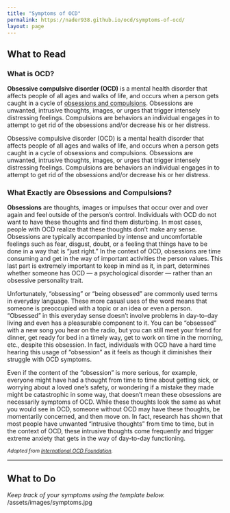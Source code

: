 ```yaml
---
title: "Symptoms of OCD"
permalink: https://nader938.github.io/ocd/symptoms-of-ocd/
layout: page
---
```

## What to Read
### What is OCD?
**Obsessive compulsive disorder (OCD)** is a mental health disorder that affects people of all ages and walks of life, and occurs when a person gets caught in a cycle of <ins>obsessions and compulsions</ins>. Obsessions are unwanted, intrusive thoughts, images, or urges that trigger intensely distressing feelings. Compulsions are behaviors an individual engages in to attempt to get rid of the obsessions and/or decrease his or her distress.

Obsessive compulsive disorder (OCD) is a mental health disorder that affects people of all ages and walks of life, and occurs when a person gets caught in a cycle of obsessions and compulsions. Obsessions are unwanted, intrusive thoughts, images, or urges that trigger intensely distressing feelings. Compulsions are behaviors an individual engages in to attempt to get rid of the obsessions and/or decrease his or her distress.

### What Exactly are Obsessions and Compulsions?
**Obsessions** are thoughts, images or impulses that occur over and over again and feel outside of the person’s control. Individuals with OCD do not want to have these thoughts and find them disturbing. In most cases, people with OCD realize that these thoughts don’t make any sense. Obsessions are typically accompanied by intense and uncomfortable feelings such as fear, disgust, doubt, or a feeling that things have to be done in a way that is “just right.” In the context of OCD, obsessions are time consuming and get in the way of important activities the person values. This last part is extremely important to keep in mind as it, in part, determines whether someone has OCD — a psychological disorder — rather than an obsessive personality trait.

Unfortunately, “obsessing” or “being obsessed” are commonly used terms in everyday language. These more casual uses of the word means that someone is preoccupied with a topic or an idea or even a person. “Obsessed” in this everyday sense doesn’t involve problems in day-to-day living and even has a pleasurable component to it. You can be “obsessed” with a new song you hear on the radio, but you can still meet your friend for dinner, get ready for bed in a timely way, get to work on time in the morning, etc., despite this obsession. In fact, individuals with OCD have a hard time hearing this usage of “obsession” as it feels as though it diminishes their struggle with OCD symptoms.

Even if the content of the “obsession” is more serious, for example, everyone might have had a thought from time to time about getting sick, or worrying about a loved one’s safety, or wondering if a mistake they made might be catastrophic in some way, that doesn’t mean these obsessions are necessarily symptoms of OCD. While these thoughts look the same as what you would see in OCD, someone without OCD may have these thoughts, be momentarily concerned, and then move on. In fact, research has shown that most people have unwanted “intrusive thoughts” from time to time, but in the context of OCD, these intrusive thoughts come frequently and trigger extreme anxiety that gets in the way of day-to-day functioning.

<sub>*Adapted from <ins>[International OCD Foundation](https://iocdf.org/about-ocd/)</ins>.*</ins>

- - - -

## What to Do
*Keep track of your symptoms using the template below.*
<br/>/assets/images/symptoms.jpg
